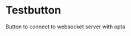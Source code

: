 <!-- This README file is going to be the one displayed on the Grafana.com website for your plugin -->

# Testbutton

Button to connect to websocket server with opta

